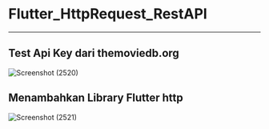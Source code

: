 # Flutter_HttpRequest_RestAPI

___

## Test Api Key dari themoviedb.org
![Screenshot (2520)](https://user-images.githubusercontent.com/75615789/188785698-a47cea91-5ac2-4507-92e9-f0e46ebf1335.png)

## Menambahkan Library Flutter http 

![Screenshot (2521)](https://user-images.githubusercontent.com/75615789/188785811-70801c84-fdf2-4b79-b8bb-c6e7893f184b.png)

